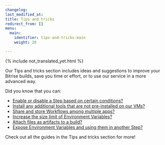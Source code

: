 ```yaml
---
changelog: 
last_modified_at: 
title: Tips and tricks
redirect_from: []
menu:
  main:
    identifier: tips-and-tricks-main
    weight: 28

---
```

{% include not_translated_yet.html %}

Our Tips and tricks section includes ideas and suggestions to improve your Bitrise builds, save you time or effort, or to use our service in a more advanced way.

Did you know that you can:

* [Enable or disable a Step based on certain conditions?](/jp/tips-and-tricks/disable-a-step-by-condition/)
* [Install any additional tools that are not pre-installed on our VMs?](/jp/tips-and-tricks/install-additional-tools/)
* [Share and store Workflows among multiple apps?](/jp/tips-and-tricks/sharing-and-storing-workflows-among-multiple-apps/)
* [Increase the size limit of Environment Variables?](/jp/tips-and-tricks/increasing-the-size-limit-of-env-vars/)
* [Attach files as artifacts to a build?](/jp/tips-and-tricks/attach-any-file-to-build/)
* [Expose Environment Variables and using them in another Step? ](/jp/tips-and-tricks/expose-environment-variable/)

Check out all the guides in the Tips and tricks section for more!